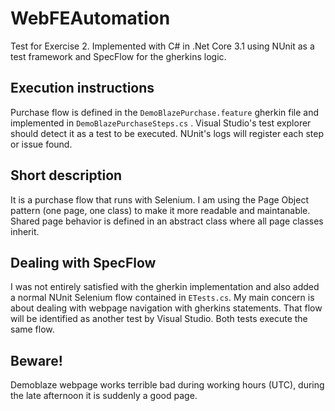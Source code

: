 # WebFEAutomation
Test for Exercise 2. Implemented with C# in .Net Core 3.1 using NUnit as a test framework and SpecFlow for the gherkins logic.

## Execution instructions

Purchase flow is defined in the `DemoBlazePurchase.feature` gherkin file and implemented in `DemoBlazePurchaseSteps.cs` . Visual Studio's test explorer should detect it as a test to be executed. NUnit's logs will register each step or issue found.

## Short description

It is a purchase flow that runs with Selenium. I am using the Page Object pattern (one page, one class) to make it more readable and maintanable. Shared page behavior is defined in an abstract class where all page classes inherit.

## Dealing with SpecFlow

I was not entirely satisfied with the gherkin implementation and also added a normal NUnit Selenium flow contained in `ETests.cs`. My main concern is about dealing with webpage navigation with gherkins statements. That flow will be identified as another test by Visual Studio. Both tests execute the same flow.

## Beware!

Demoblaze webpage works terrible bad during working hours (UTC), during the late afternoon it is suddenly a good page.
